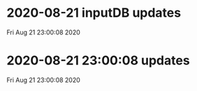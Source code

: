 
# 2020-08-21 inputDB updates 
 Fri Aug 21 23:00:08 2020 


# 2020-08-21 23:00:08 updates 
 Fri Aug 21 23:00:08 2020 

